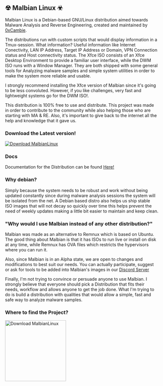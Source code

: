 ## ☢ Malbian Linux ☣

Malbian Linux is a Debian-based GNU/Linux distribution aimed towards Malware Analysis and Reverse Engineering, created and maintained by [0xCambie](https://github.com/0xCambie).

The distributions run with custom scripts that would display information in a Tmux-session. What information? Useful information like Internet Conectivity, LAN IP Address, Target IP Address or Domain, VPN Connection status and Host connectivity status. The Xfce ISO consists of an Xfce Desktop Environment to provide a familiar user interface, while the DWM ISO runs with a Window Manager. They are both shipped with some general tools for Analyzing malware samples and simple system utilities in order to make the system more reliable and usable. 

I strongly recommend installing the Xfce version of Malbian since it's going to be less convoluted. However, if you like challenges, very fast and lightweight systems go for the DWM ISO!.

This distribution is 100% free to use and distribute. This project was made in order to contribute to the community while also helping those who are starting with MA & RE. Also, it's important to give back to the internet all the help and knowledge that it gave us. 

### Download the Latest version!

[![Download MalbianLinux](https://img.shields.io/sourceforge/dt/malbianlinux.svg)](https://sourceforge.net/projects/malbianlinux/files/latest/download) 

### Docs

Documentation for the Distribution can be found [Here!](https://malbianlinux.github.io/)

### Why debian?

Simply because the system needs to be robust and work without being updated constantly since during malware analysis sessions the system will be isolated from the net. A Debian based distro also helps us ship stable ISO images that will not decay so quickly over time this helps prevent the need of weekly updates making a little bit easier to maintain and keep clean.

### "Why would I use Malbian instead of any other distribution?"

Malbian was made as an alternative to Remnux which is based on Ubuntu. The good thing about Malbian is that it has ISOs to run live or install on disk at any time, while Remnux has OVA files which restricts the hypervisors where you can run it. 

Also, since Malbian is in an Alpha state, we are open to changes and modifications to best suit our needs. You can actually participate, suggest or ask for tools to be added into Malbian's images in our [Discord Server](https://discord.gg/TY5wG8zn) 

Finally, I'm not trying to convince or persuade anyone to use Malbian. I strongly believe that everyone should pick a Distribution that fits their needs, workflow and allows anyone to get the job done. What I'm trying to do is build a distribution with qualities that would allow a simple, fast and safe way to analyze malware samples.

### Where to find the Project? 

<a href="https://sourceforge.net/p/malbianlinux/"><img alt="Download MalbianLinux" src="https://sourceforge.net/sflogo.php?type=18&amp;group_id=3843653" width=200></a> 
